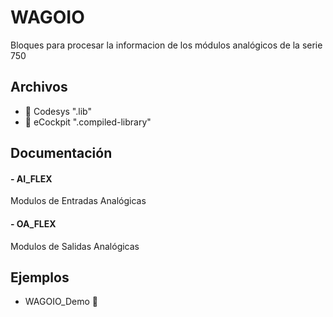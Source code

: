 # WAGOIO
Bloques para procesar la informacion de los módulos analógicos de la serie 750

## Archivos
- :orange_book: Codesys ".lib"               
- :green_book: eCockpit ".compiled-library"   

## Documentación
#### - AI_FLEX
Modulos de Entradas Analógicas

#### - OA_FLEX   
Modulos de Salidas Analógicas


## Ejemplos
- WAGOIO_Demo :orange_book:

